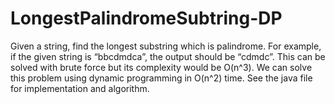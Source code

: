 LongestPalindromeSubtring-DP
============================
Given a string, find the longest substring which is palindrome. For example, if the given string is “bbcdmdca”, the output should be “cdmdc”. This can be solved with brute force but its complexity would be O(n^3). We can solve this problem using dynamic programming in O(n^2) time. See the java file for implementation and algorithm.
